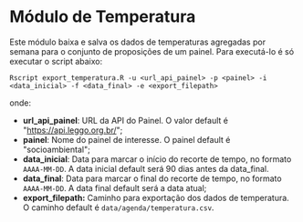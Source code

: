 # Módulo de Temperatura

Este módulo baixa e salva os dados de temperaturas agregadas por semana para o conjunto de proposições de um painel. Para executá-lo é só executar o script abaixo:

```
Rscript export_temperatura.R -u <url_api_painel> -p <painel> -i <data_inicial> -f <data_final> -e <export_filepath>
```

onde:

- **url_api_painel**: URL da API do Painel. O valor default é "https://api.leggo.org.br/";
- **painel**: Nome do painel de interesse. O painel default é "socioambiental";
- **data_inicial**: Data para marcar o início do recorte de tempo, no formato `AAAA-MM-DD`. A data inicial default será 90 dias antes da data_final.
- **data_final**: Data para marcar o final do recorte de tempo, no formato `AAAA-MM-DD`. A data final default será a data atual;
- **export_filepath:** Caminho para exportação dos dados de temperatura. O caminho default é `data/agenda/temperatura.csv`.